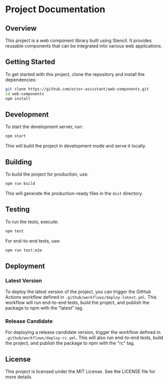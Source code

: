 # Project Documentation

## Overview

This project is a web component library built using Stencil. It provides reusable components that can be integrated into various web applications.

## Getting Started

To get started with this project, clone the repository and install the dependencies:

```bash
git clone https://github.com/octor-assistant/web-components.git
cd web-components
npm install
```

## Development

To start the development server, run:

```bash
npm start
```

This will build the project in development mode and serve it locally.

## Building

To build the project for production, use:

```bash
npm run build
```

This will generate the production-ready files in the `dist` directory.

## Testing

To run the tests, execute:

```bash
npm test
```

For end-to-end tests, use:

```bash
npm run test:e2e
```

## Deployment

### Latest Version

To deploy the latest version of the project, you can trigger the GitHub Actions workflow defined in `.github/workflows/deploy-latest.yml`. This workflow will run end-to-end tests, build the project, and publish the package to npm with the "latest" tag.

### Release Candidate

For deploying a release candidate version, trigger the workflow defined in `.github/workflows/deploy-rc.yml`. This will also run end-to-end tests, build the project, and publish the package to npm with the "rc" tag.

## License

This project is licensed under the MIT License. See the LICENSE file for more details.